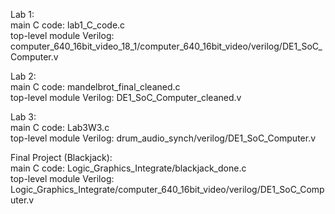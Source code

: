 Lab 1: \
  main C code: lab1_C_code.c \
  top-level module Verilog: computer_640_16bit_video_18_1/computer_640_16bit_video/verilog/DE1_SoC_Computer.v 

Lab 2: \
  main C code: mandelbrot_final_cleaned.c \
  top-level module Verilog: DE1_SoC_Computer_cleaned.v 

Lab 3: \
  main C code: Lab3W3.c \
  top-level module Verilog: drum_audio_synch/verilog/DE1_SoC_Computer.v 

Final Project (Blackjack): \
  main C code: Logic_Graphics_Integrate/blackjack_done.c \
  top-level module Verilog: Logic_Graphics_Integrate/computer_640_16bit_video/verilog/DE1_SoC_Computer.v
